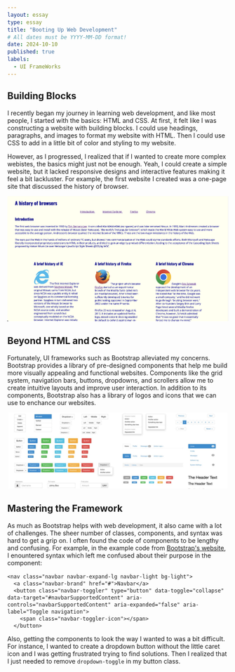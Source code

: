 ```yaml
---
layout: essay
type: essay
title: "Booting Up Web Development"
# All dates must be YYYY-MM-DD format!
date: 2024-10-10
published: true
labels:
  - UI FrameWorks
---
```


## Building Blocks

I recently began my journey in learning web development, and like most people, I started with the basics: HTML and CSS. At first, it felt like I was constructing a website with building blocks. I could use headings, paragraphs, and images to format my website with HTML. Then I could use CSS to add in a little bit of color and styling to my website.

However, as I progressed, I realized that if I wanted to create more complex webistes, the basics might just not be enough. Yeah, I could create a simple website, but it lacked responsive designs and interactive features making it feel a bit lackluster. For example, the first website I created was a one-page site that discussed the history of browser.

<p align="center">
  <img src="../img/ui-frameworks/website-history-of-browsers.png" width="1000px">
</p>

## Beyond HTML and CSS

Fortunately, UI frameworks such as Bootstrap alleviated my concerns. Bootstrap provides a library of pre-designed components that help me build more visually appealing and functional websites. Components like the grid system, navigation bars, buttons, dropdowns, and scrollers allow me to create intuitive layouts and improve user interaction. In addition to its components, Bootstrap also has a library of logos and icons that we can use to enchance our websites.

<p align="center">
  <img src="../img/ui-frameworks/bootstrap-components.jpeg" width="500px">
</p>

## Mastering the Framework

As much as Bootstrap helps with web development, it also came with a lot of challenges. The sheer number of classes, components, and syntax was hard to get a grip on. I often found the code of components to be lengthy and confusing. For example, in the example code from [Bootstrap's website](https://getbootstrap.com/docs/4.0/components/navbar/), I enountered syntax which left me confused about their purpose in the component:

```
<nav class="navbar navbar-expand-lg navbar-light bg-light">
  <a class="navbar-brand" href="#">Navbar</a>
  <button class="navbar-toggler" type="button" data-toggle="collapse" data-target="#navbarSupportedContent" aria-controls="navbarSupportedContent" aria-expanded="false" aria-label="Toggle navigation">
    <span class="navbar-toggler-icon"></span>
  </button>
```

Also, getting the components to look the way I wanted to was a bit difficult. For instance, I wanted to create a dropdown button without the little caret icon and I was getting frustrated trying to find solutions. Then I realized that I just needed to remove `dropdown-toggle` in my button class.
